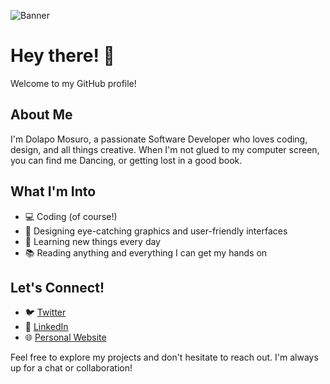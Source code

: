 ![Banner](https://res.cloudinary.com/dlapsie/image/upload/v1716379898/Frame_gy7yrl_eddrrt.png)
# Hey there! 👋

Welcome to my GitHub profile! 

## About Me
I'm Dolapo Mosuro, a passionate Software Developer who loves coding, design, and all things creative. When I'm not glued to my computer screen, you can find me Dancing, or getting lost in a good book.

## What I'm Into
- 💻 Coding (of course!)
- 🎨 Designing eye-catching graphics and user-friendly interfaces
- 🌱 Learning new things every day
- 📚 Reading anything and everything I can get my hands on

## Let's Connect!
- 🐦 [Twitter](https://twitter.com/DolapoMosuro)
- 💼 [LinkedIn](https://www.linkedin.com/in/dolapo-mosuro-23059076/)
- 🌐 [Personal Website](https://dolapo-mosuro.github.io/Dolapo-Mosuro_Portfolio/)

Feel free to explore my projects and don't hesitate to reach out. I'm always up for a chat or collaboration!
